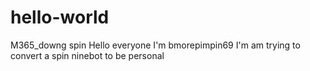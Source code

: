 # hello-world
M365_downg spin
Hello everyone
I'm bmorepimpin69 I'm am trying to convert a spin ninebot to be personal

